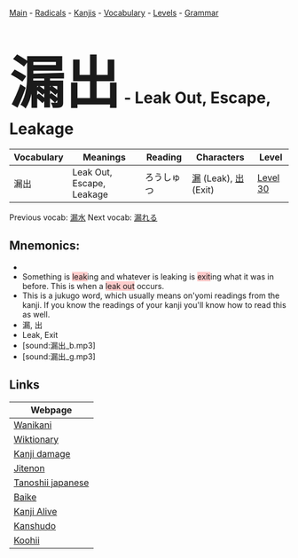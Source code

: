 <style> bigfont {font-size: 100px}</style>
[Main](../README.md) -
[Radicals](../radicals.md) -
[Kanjis](../kanjis.md) -
[Vocabulary](../vocabulary.md) -
[Levels](../levels.md) -
[Grammar](../grammar.md)
# <bigfont> 漏出</bigfont> - Leak Out, Escape, Leakage 

| Vocabulary | Meanings | Reading | Characters | Level |
| --- | --- | --- | --- | --- |
| 漏出 | Leak Out, Escape, Leakage | ろうしゅつ |  [漏](../kanjis/漏.md) (Leak), [出](../kanjis/出.md) (Exit) | [Level 30](../levels/wk_level30.md) |

Previous vocab: [漏水](漏水.md) Next vocab: [漏れる](漏れる.md) 

## Mnemonics:

* 
* Something is <span style="background-color:#ffcccb"> leak</span>ing and whatever is leaking is <span style="background-color:#ffcccb"> exit</span>ing what it was in before. This is when a <span style="background-color:#ffcccb"> leak out</span> occurs.
* This is a jukugo word, which usually means on'yomi readings from the kanji. If you know the readings of your kanji you'll know how to read this as well.
* 漏, 出
* Leak, Exit
* [sound:漏出_b.mp3]
* [sound:漏出_g.mp3]


## Links 

| Webpage |
| --- |
| [Wanikani          ](https://www.wanikani.com/kanji/漏出) |
| [Wiktionary        ](https://en.wiktionary.org/wiki/漏出) |
| [Kanji damage      ](http://www.kanjidamage.com/kanji/search?utf8=✓&q=漏出) |
| [Jitenon           ](https://jitenon.com/kanji/漏出) |
| [Tanoshii japanese ](https://www.tanoshiijapanese.com/dictionary/kanji.cfm?k=漏出) |
| [Baike             ](https://baike.baidu.com/item/漏出) |
| [Kanji Alive       ](https://app.kanjialive.com/漏出) |
| [Kanshudo          ](https://www.kanshudo.com/searchmn?q=漏出) |
| [Koohii            ](https://kanji.koohii.com/study/kanji/漏出) |
